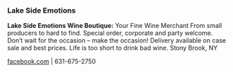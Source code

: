 ### Lake Side Emotions

**Lake Side Emotions Wine Boutique:** Your Fine Wine Merchant
From small producers to hard to find. Special order, corporate and party welcome. Don’t wait for the occasion – make the occasion! Delivery available on case sale and best prices. Life is too short to drink bad wine. Stony Brook, NY 

[facebook.com](https://www.facebook.com/lake.side.emotions/?rf=427398784110495) | 631-675-2750
